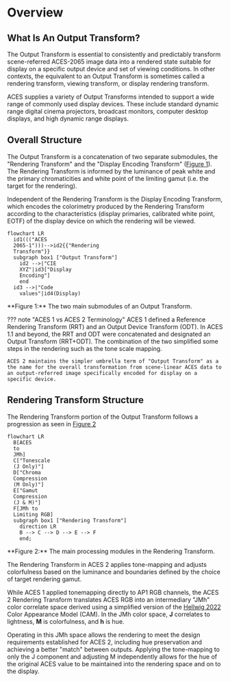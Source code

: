 <!-- SPDX-License-Identifier: CC-BY-4.0 -->
<!-- Copyright Contributors to the ACES Documentation -->


Overview
========


What Is An Output Transform?
------------
The Output Transform is essential to consistently and predictably transform scene-referred ACES-2065 image data into a rendered state suitable for display on a specific output device and set of viewing conditions. In other contexts, the equivalent to an Output Transform is sometimes called a rendering transform, viewing transform, or display rendering transform.

ACES supplies a variety of Output Transforms intended to support a wide range of commonly used display devices. These include standard dynamic range digital cinema projectors, broadcast monitors, computer desktop displays, and high dynamic range displays. 


Overall Structure
---------
The Output Transform is a concatenation of two separate submodules, the "Rendering Transform" and the "Display Encoding Transform" ([Figure 1](#output-transform-structure)). The Rendering Transform is informed by the luminance of peak white and the primary chromaticities and white point of the limiting gamut (i.e. the target for the rendering). 

Independent of the Rendering Transform is the Display Encoding Transform, which encodes the colorimetry produced by the Rendering Transform according to the characteristics (display primaries, calibrated white point, EOTF) of the display device on which the rendering will be viewed.

<a name="output-transform-structure"></a>
``` mermaid
flowchart LR
  id1((("ACES
  2065-1")))-->id2{{"Rendering
  Transform"}}
  subgraph box1 ["Output Transform"]
    id2 -->|"CIE
    XYZ"|id3["Display
    Encoding"]
    end
  id3 -->|"Code
    values"|id4(Display)
```
<figcaption markdown>**Figure 1:** The two main submodules of an Output Transform.</figcaption>


??? note "ACES 1 vs ACES 2 Terminology"
    ACES 1 defined a Reference Rendering Transform (RRT) and an Output Device Transform (ODT). In ACES 1.1 and beyond, the RRT and ODT were concatenated and designated an Output Transform (RRT+ODT). The combination of the two simplified some steps in the rendering such as the tone scale mapping.

    ACES 2 maintains the simpler umbrella term of "Output Transform" as a the name for the overall transformation from scene-linear ACES data to an output-referred image specifically encoded for display on a specific device. 



Rendering Transform Structure
-----------------------------

The Rendering Transform portion of the Output Transform follows a progression as seen in [Figure 2](#rendering-transform-structure)

<a name="rendering-transform-structure"></a>
``` mermaid
flowchart LR
  B[ACES 
  to 
  JMh]
  C["Tonescale 
  (J Only)"]
  D["Chroma 
  Compression 
  (M Only)"]
  E["Gamut 
  Compression 
  (J & M)"]
  F[JMh to
  Limiting RGB]
  subgraph box1 ["Rendering Transform"]
    direction LR
    B --> C --> D --> E --> F
    end;
```
<figcaption markdown>**Figure 2:** The main processing modules in the Rendering Transform.</figcaption>

The Rendering Transform in ACES 2 applies tone-mapping and adjusts colorfulness based on the luminance and boundaries defined by the choice of target rendering gamut. 

While ACES 1 applied tonemapping directly to AP1 RGB channels, the ACES 2 Rendering Transform translates ACES RGB into an intermediary "JMh" color correlate space derived using a simplified version of the [Hellwig 2022](https://doi.org/10.1002/col.22792) Color Appearance Model (CAM). In the JMh color space, **J** correlates to lightness, **M** is colorfulness, and **h** is hue.

Operating in this JMh space allows the rendering to meet the design requirements established for ACES 2, including hue preservation and achieving a better "match" between outputs. Applying the tone-mapping to only the J component and adjusting M independently allows for the hue of the original ACES value to be maintained into the rendering space and on to the display.



